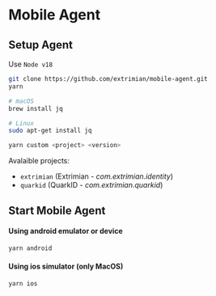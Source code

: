 # Mobile Agent

## Setup Agent

Use `Node v18`

```bash
git clone https://github.com/extrimian/mobile-agent.git
yarn

# macOS
brew install jq

# Linux
sudo apt-get install jq

yarn custom <project> <version>
```

Avalaible projects:

-   `extrimian` (Extrimian - _com.extrimian.identity_)
-   `quarkid` (QuarkID - _com.extrimian.quarkid_)

## Start Mobile Agent

#### Using android emulator or device

```bash
yarn android
```

#### Using ios simulator (only MacOS)

```bash
yarn ios
```
